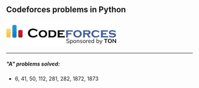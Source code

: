 ## Codeforces problems in Python

<img src="img/splash.png" style="width:300px">

___  

##### "A" problems solved:   
- 6, 41, 50, 112, 281, 282, 1872, 1873  
